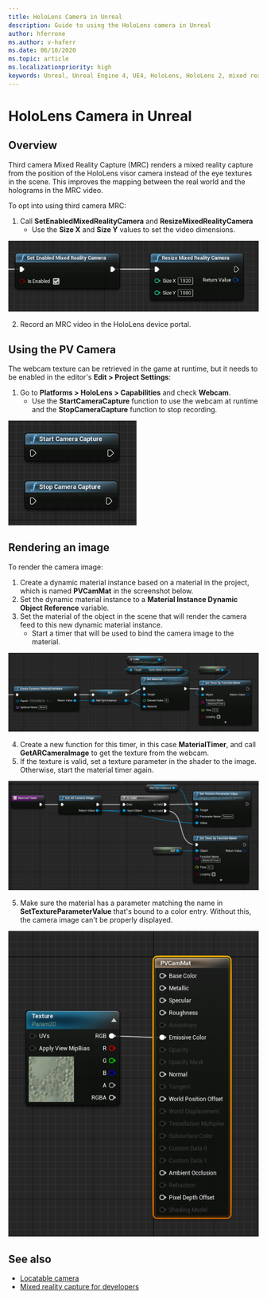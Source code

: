 ```yaml
---
title: HoloLens Camera in Unreal
description: Guide to using the HoloLens camera in Unreal
author: hferrone
ms.author: v-haferr
ms.date: 06/10/2020
ms.topic: article
ms.localizationpriority: high
keywords: Unreal, Unreal Engine 4, UE4, HoloLens, HoloLens 2, mixed reality, development, features, documentation, guides, holograms, camera, 3rd camera, MRC
---
```

# HoloLens Camera in Unreal

## Overview

Third camera Mixed Reality Capture (MRC) renders a mixed reality capture from the position of the HoloLens visor camera instead of the eye textures in the scene. This improves the mapping between the real world and the holograms in the MRC video. 

To opt into using third camera MRC:
1. Call **SetEnabledMixedRealityCamera** and **ResizeMixedRealityCamera**
    * Use the **Size X** and **Size Y** values to set the video dimensions. 

![Camera 3rd](images/unreal-camera-3rd.PNG)

2. Record an MRC video in the HoloLens device portal. 

## Using the PV Camera

The webcam texture can be retrieved in the game at runtime, but it needs to be enabled in the editor's **Edit > Project Settings**:
1. Go to **Platforms > HoloLens > Capabilities** and check **Webcam**.
    * Use the **StartCameraCapture** function to use the webcam at runtime and the **StopCameraCapture** function to stop recording.

![Camera Start Stop](images/unreal-camera-startstop.PNG)

## Rendering an image
To render the camera image:
1. Create a dynamic material instance based on a material in the project, which is named **PVCamMat** in the screenshot below.  
2. Set the dynamic material instance to a **Material Instance Dynamic Object Reference** variable.  
3. Set the material of the object in the scene that will render the camera feed to this new dynamic material instance.
    * Start a timer that will be used to bind the camera image to the material. 

![Camera Render](images/unreal-camera-render.PNG)

4. Create a new function for this timer, in this case **MaterialTimer**, and call **GetARCameraImage** to get the texture from the webcam.  
5. If the texture is valid, set a texture parameter in the shader to the image.  Otherwise, start the material timer again. 

![Camera Texture](images/unreal-camera-texture.PNG)

5. Make sure the material has a parameter matching the name in **SetTextureParameterValue** that's bound to a color entry. Without this, the camera image can't be properly displayed.

![Camera Texture](images/unreal-camera-material.PNG)

## See also
* [Locatable camera](locatable-camera.md)
* [Mixed reality capture for developers](mixed-reality-capture-for-developers.md)
